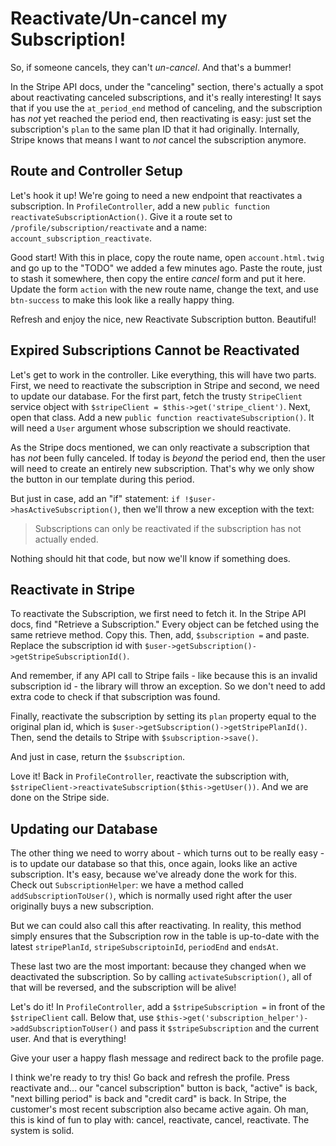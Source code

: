 # Reactivate/Un-cancel my Subscription!

So, if someone cancels, they can't *un-cancel*. And that's a bummer! 

In the Stripe API docs, under the "canceling" section, there's actually a spot about
reactivating canceled subscriptions, and it's really interesting! It says that if
you use the `at_period_end` method of canceling, and the subscription has *not* yet
reached the period end, then reactivating is easy: just set the subscription's `plan`
to the same plan ID that it had originally. Internally, Stripe knows that means I
want to *not* cancel the subscription anymore.

## Route and Controller Setup

Let's hook it up! We're going to need a new endpoint that reactivates a subscription.
In `ProfileController`, add a new `public function reactivateSubscriptionAction()`.
Give it a route set to `/profile/subscription/reactivate` and a name:
`account_subscription_reactivate`.

Good start! With this in place, copy the route name, open `account.html.twig` and
go up  to the "TODO" we added a few minutes ago. Paste the route, just to stash it
somewhere, then copy the entire *cancel* form and put it here. Update the form `action`
with the new route name, change the text, and use `btn-success` to make this look
like a really happy thing.

Refresh and enjoy the nice, new Reactivate Subscription button. Beautiful!

## Expired Subscriptions Cannot be Reactivated

Let's get to work in the controller. Like everything, this will have two parts.
First, we need to reactivate the subscription in Stripe and second, we need to
update our database. For the first part, fetch the trusty `StripeClient` service
object with `$stripeClient = $this->get('stripe_client')`. Next, open that class.
Add a new `public function reactivateSubscription()`. It will need a `User` argument
whose subscription we should reactivate.

As the Stripe docs mentioned, we can only reactivate a subscription that has *not*
been fully canceled. If today is *beyond* the period end, then the user will need
to create an entirely new subscription. That's why we only show the button in our
template during this period.

But just in case, add an "if" statement: `if !$user->hasActiveSubscription()`,
then we'll throw a new exception with the text:

> Subscriptions can only be reactivated if the subscription has not actually ended.

Nothing should hit that code, but now we'll know if something does.

## Reactivate in Stripe

To reactivate the Subscription, we first need to fetch it. In the Stripe API docs,
find "Retrieve a Subscription." Every object can be fetched using the same retrieve
method. Copy this. Then, add, `$subscription =` and paste. Replace the subscription
id with `$user->getSubscription()->getStripeSubscriptionId()`.

And remember, if any API call to Stripe fails - like because this is an invalid
subscription id - the library will throw an exception. So we don't need to add extra
code to check if that subscription was found.

Finally, reactivate the subscription by setting its `plan` property equal to the
original plan id, which is `$user->getSubscription()->getStripePlanId()`. Then,
send the details to Stripe with `$subscription->save()`.

And just in case, return the `$subscription`.

Love it! Back in `ProfileController`, reactivate the subscription with,
`$stripeClient->reactivateSubscription($this->getUser())`. And we are done on the
Stripe side.

## Updating our Database

The other thing we need to worry about - which turns out to be really easy - is to
update our database so that this, once again, looks like an active subscription. It's
easy, because we've already done the work for this. Check out `SubscriptionHelper`:
we have a method called `addSubscriptionToUser()`, which is normally used right after
the user originally buys a new subscription.

But we can could also call this after reactivating. In reality, this method simply
ensures that the Subscription row in the table is up-to-date with the latest `stripePlanId`,
`stripeSubscriptoinId`, `periodEnd` and `endsAt`.

These last two are the most important: because they changed when we deactivated
the subscription. So by calling `activateSubscription()`, all of that will be reversed,
and the subscription will be alive!

Let's do it! In `ProfileController`, add a `$stripeSubscription =` in front of the
`$stripeClient` call. Below that, use `$this->get('subscription_helper')->addSubscriptionToUser()`
and pass it `$stripeSubscription` and the current user. And that is everything!

Give your user a happy flash message and redirect back to the profile page.

I think we're ready to try this! Go back and refresh the profile. Press reactivate
and... our "cancel subscription" button is back, "active" is back, "next
billing period" is back and "credit card" is back. In Stripe, the customer's most recent
subscription also became active again. Oh man, this is kind of fun to play with:
cancel, reactivate, cancel, reactivate. The system is solid.
